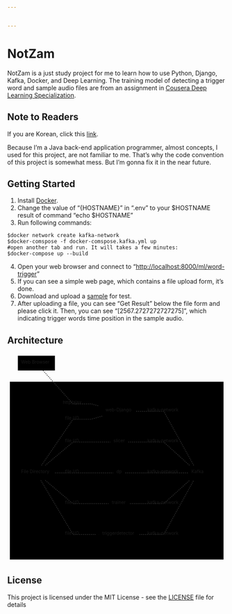 ```yaml
---


---
```


<h1 id="notzam">NotZam</h1>
<p>NotZam is a just study project for me to learn how to use Python, Django, Kafka, Docker, and Deep Learning. The training model of detecting a trigger word and sample audio files are from an assignment in <a href="https://www.coursera.org/specializations/deep-learning">Cousera Deep Learning Specialization</a>.</p>
<h2 id="note-to-readers">Note to Readers</h2>
<p>If you are Korean, click this <a href="README_kor.md">link</a>.</p>
<p>Because I’m a Java back-end application programmer, almost concepts, I used for this project, are not familiar to me. That’s why the code convention of this project is somewhat mess. But I’m gonna fix it in the near future.</p>
<h2 id="getting-started">Getting Started</h2>
<ol>
<li>Install <a href="https://www.docker.com/products/docker-desktop">Docker</a>.</li>
<li>Change the value of “{HOSTNAME}” in “.env” to your $HOSTNAME result of command “echo $HOSTNAME”</li>
<li>Run following commands:</li>
</ol>
<pre class=" language-bash"><code class="prism  language-bash"><span class="token variable">$docker</span> network create kafka-network
<span class="token variable">$docker</span>-comspose -f docker-comspose.kafka.yml up
<span class="token comment">#open another tab and run. It will takes a few minutes:</span>
<span class="token variable">$docker</span>-compose up --build
</code></pre>
<ol start="4">
<li>Open your web browser and connect to “<a href="http://localhost:8000/ml/word-trigger">http://localhost:8000/ml/word-trigger</a>”</li>
<li>If you can see a simple web page, which contains a file upload form, it’s done.</li>
<li>Download and upload a <a href="web/uploads/sample.wav">sample</a> for test.</li>
<li>After uploading a file, you can see “Get Result” below the file form and please click it. Then, you can see “[2567.2727272727275]”, which indicating trigger words time position in the sample audio.</li>
</ol>
<h2 id="architecture">Architecture</h2>
<div class="mermaid"><svg xmlns="http://www.w3.org/2000/svg" id="mermaid-svg-AkU9hN904Nom3Giv" width="100%" style="max-width: 682.5px;" viewBox="0 0 682.5 651"><g transform="translate(-12, -12)"><g class="output"><g class="clusters"><g class="cluster" id="subGraph1" transform="translate(353.25,378)" style="opacity: 1;"><rect width="666.5" height="554" x="-333.25" y="-277"></rect><g class="label"><g transform="translate(0,0)"><foreignObject width="0" height="0"><div xmlns="http://www.w3.org/1999/xhtml" style="display: inline-block; white-space: nowrap;"></div></foreignObject></g></g><text x="0" y="-263" fill="black" stroke="none" id="mermaid-svg-AkU9hN904Nom3GivText" style="text-anchor: middle;">HOST</text></g><g class="cluster" id="subGraph0" transform="translate(467.4375,378)" style="opacity: 1;"><rect width="388.125" height="514" x="-194.0625" y="-257"></rect><g class="label"><g transform="translate(0,0)"><foreignObject width="0" height="0"><div xmlns="http://www.w3.org/1999/xhtml" style="display: inline-block; white-space: nowrap;"></div></foreignObject></g></g><text x="0" y="-243" fill="black" stroke="none" id="mermaid-svg-AkU9hN904Nom3GivText" style="text-anchor: middle;">Docker</text></g></g><g class="edgePaths"><g class="edgePath" style="opacity: 1;"><path class="path" d="M123.42962598425197,66L216.9375,170L273.375,170L308.2578125,179.13900507252825" marker-end="url(#arrowhead184)" style="stroke: #333; fill:none;stroke-width:2px;stroke-dasharray:3;"></path><defs><marker id="arrowhead184" viewBox="0 0 10 10" refX="9" refY="5" markerUnits="strokeWidth" markerWidth="8" markerHeight="6" orient="auto"><path d="M 0 0 L 10 5 L 0 10 z" class="arrowheadPath" style="stroke-width: 1; stroke-dasharray: 1, 0;"></path></marker></defs></g><g class="edgePath" style="opacity: 1;"><path class="path" d="M414.0703125,193L500.1015625,193L593.6443277994791,362" marker-end="url(#arrowhead185)" style="stroke: #333; fill:none;stroke-width:2px;stroke-dasharray:3;"></path><defs><marker id="arrowhead185" viewBox="0 0 10 10" refX="9" refY="5" markerUnits="strokeWidth" markerWidth="8" markerHeight="6" orient="auto"><path d="M 0 0 L 0 0 L 0 0 z" style="fill: #333"></path></marker></defs></g><g class="edgePath" style="opacity: 1;"><path class="path" d="M389.3203125,289L500.1015625,289L580.9136555989584,362" marker-end="url(#arrowhead186)" style="stroke: #333; fill:none;stroke-width:2px;stroke-dasharray:3;"></path><defs><marker id="arrowhead186" viewBox="0 0 10 10" refX="9" refY="5" markerUnits="strokeWidth" markerWidth="8" markerHeight="6" orient="auto"><path d="M 0 0 L 0 0 L 0 0 z" style="fill: #333"></path></marker></defs></g><g class="edgePath" style="opacity: 1;"><path class="path" d="M380.1328125,385L500.1015625,385L576.25,385" marker-end="url(#arrowhead187)" style="stroke: #333; fill:none;stroke-width:2px;stroke-dasharray:3;"></path><defs><marker id="arrowhead187" viewBox="0 0 10 10" refX="9" refY="5" markerUnits="strokeWidth" markerWidth="8" markerHeight="6" orient="auto"><path d="M 0 0 L 0 0 L 0 0 z" style="fill: #333"></path></marker></defs></g><g class="edgePath" style="opacity: 1;"><path class="path" d="M394.3828125,481L500.1015625,481L580.9136555989584,408" marker-end="url(#arrowhead188)" style="stroke: #333; fill:none;stroke-width:2px;stroke-dasharray:3;"></path><defs><marker id="arrowhead188" viewBox="0 0 10 10" refX="9" refY="5" markerUnits="strokeWidth" markerWidth="8" markerHeight="6" orient="auto"><path d="M 0 0 L 0 0 L 0 0 z" style="fill: #333"></path></marker></defs></g><g class="edgePath" style="opacity: 1;"><path class="path" d="M423.953125,577L500.1015625,577L593.6443277994791,408" marker-end="url(#arrowhead189)" style="stroke: #333; fill:none;stroke-width:2px;stroke-dasharray:3;"></path><defs><marker id="arrowhead189" viewBox="0 0 10 10" refX="9" refY="5" markerUnits="strokeWidth" markerWidth="8" markerHeight="6" orient="auto"><path d="M 0 0 L 0 0 L 0 0 z" style="fill: #333"></path></marker></defs></g><g class="edgePath" style="opacity: 1;"><path class="path" d="M118.47642215568862,362L216.9375,218L273.375,218L308.2578125,208.06629883420842" marker-end="url(#arrowhead190)" style="stroke: #333; fill:none;stroke-width:2px;stroke-dasharray:3;"></path><defs><marker id="arrowhead190" viewBox="0 0 10 10" refX="9" refY="5" markerUnits="strokeWidth" markerWidth="8" markerHeight="6" orient="auto"><path d="M 0 0 L 0 0 L 0 0 z" style="fill: #333"></path></marker></defs></g><g class="edgePath" style="opacity: 1;"><path class="path" d="M130.107421875,362L216.9375,289L273.375,289L333.0078125,289" marker-end="url(#arrowhead191)" style="stroke: #333; fill:none;stroke-width:2px;stroke-dasharray:3;"></path><defs><marker id="arrowhead191" viewBox="0 0 10 10" refX="9" refY="5" markerUnits="strokeWidth" markerWidth="8" markerHeight="6" orient="auto"><path d="M 0 0 L 0 0 L 0 0 z" style="fill: #333"></path></marker></defs></g><g class="edgePath" style="opacity: 1;"><path class="path" d="M160.4765625,385L216.9375,385L273.375,385L342.1953125,385" marker-end="url(#arrowhead192)" style="stroke: #333; fill:none;stroke-width:2px;stroke-dasharray:3;"></path><defs><marker id="arrowhead192" viewBox="0 0 10 10" refX="9" refY="5" markerUnits="strokeWidth" markerWidth="8" markerHeight="6" orient="auto"><path d="M 0 0 L 0 0 L 0 0 z" style="fill: #333"></path></marker></defs></g><g class="edgePath" style="opacity: 1;"><path class="path" d="M130.107421875,408L216.9375,481L273.375,481L327.9453125,481" marker-end="url(#arrowhead193)" style="stroke: #333; fill:none;stroke-width:2px;stroke-dasharray:3;"></path><defs><marker id="arrowhead193" viewBox="0 0 10 10" refX="9" refY="5" markerUnits="strokeWidth" markerWidth="8" markerHeight="6" orient="auto"><path d="M 0 0 L 0 0 L 0 0 z" style="fill: #333"></path></marker></defs></g><g class="edgePath" style="opacity: 1;"><path class="path" d="M116.4287109375,408L216.9375,577L273.375,577L298.375,577" marker-end="url(#arrowhead194)" style="stroke: #333; fill:none;stroke-width:2px;stroke-dasharray:3;"></path><defs><marker id="arrowhead194" viewBox="0 0 10 10" refX="9" refY="5" markerUnits="strokeWidth" markerWidth="8" markerHeight="6" orient="auto"><path d="M 0 0 L 10 5 L 0 10 z" class="arrowheadPath" style="stroke-width: 1; stroke-dasharray: 1, 0;"></path></marker></defs></g></g><g class="edgeLabels"><g class="edgeLabel" transform="translate(216.9375,170)" style="opacity: 1;"><g transform="translate(-31.4375,-13)" class="label"><foreignObject width="62.875" height="26"><div xmlns="http://www.w3.org/1999/xhtml" style="display: inline-block; white-space: nowrap;"><span class="edgeLabel">http/ajax</span></div></foreignObject></g></g><g class="edgeLabel" transform="translate(500.1015625,193)" style="opacity: 1;"><g transform="translate(-51.1484375,-13)" class="label"><foreignObject width="102.296875" height="26"><div xmlns="http://www.w3.org/1999/xhtml" style="display: inline-block; white-space: nowrap;"><span class="edgeLabel">kafka-network</span></div></foreignObject></g></g><g class="edgeLabel" transform="translate(500.1015625,289)" style="opacity: 1;"><g transform="translate(-51.1484375,-13)" class="label"><foreignObject width="102.296875" height="26"><div xmlns="http://www.w3.org/1999/xhtml" style="display: inline-block; white-space: nowrap;"><span class="edgeLabel">kafka-network</span></div></foreignObject></g></g><g class="edgeLabel" transform="translate(500.1015625,385)" style="opacity: 1;"><g transform="translate(-51.1484375,-13)" class="label"><foreignObject width="102.296875" height="26"><div xmlns="http://www.w3.org/1999/xhtml" style="display: inline-block; white-space: nowrap;"><span class="edgeLabel">kafka-network</span></div></foreignObject></g></g><g class="edgeLabel" transform="translate(500.1015625,481)" style="opacity: 1;"><g transform="translate(-51.1484375,-13)" class="label"><foreignObject width="102.296875" height="26"><div xmlns="http://www.w3.org/1999/xhtml" style="display: inline-block; white-space: nowrap;"><span class="edgeLabel">kafka-network</span></div></foreignObject></g></g><g class="edgeLabel" transform="translate(500.1015625,577)" style="opacity: 1;"><g transform="translate(-51.1484375,-13)" class="label"><foreignObject width="102.296875" height="26"><div xmlns="http://www.w3.org/1999/xhtml" style="display: inline-block; white-space: nowrap;"><span class="edgeLabel">kafka-network</span></div></foreignObject></g></g><g class="edgeLabel" transform="translate(216.9375,218)" style="opacity: 1;"><g transform="translate(-24.9296875,-13)" class="label"><foreignObject width="49.859375" height="26"><div xmlns="http://www.w3.org/1999/xhtml" style="display: inline-block; white-space: nowrap;"><span class="edgeLabel">file I/O</span></div></foreignObject></g></g><g class="edgeLabel" transform="translate(216.9375,289)" style="opacity: 1;"><g transform="translate(-24.9296875,-13)" class="label"><foreignObject width="49.859375" height="26"><div xmlns="http://www.w3.org/1999/xhtml" style="display: inline-block; white-space: nowrap;"><span class="edgeLabel">file I/O</span></div></foreignObject></g></g><g class="edgeLabel" transform="translate(216.9375,385)" style="opacity: 1;"><g transform="translate(-24.9296875,-13)" class="label"><foreignObject width="49.859375" height="26"><div xmlns="http://www.w3.org/1999/xhtml" style="display: inline-block; white-space: nowrap;"><span class="edgeLabel">file I/O</span></div></foreignObject></g></g><g class="edgeLabel" transform="translate(216.9375,481)" style="opacity: 1;"><g transform="translate(-24.9296875,-13)" class="label"><foreignObject width="49.859375" height="26"><div xmlns="http://www.w3.org/1999/xhtml" style="display: inline-block; white-space: nowrap;"><span class="edgeLabel">file I/O</span></div></foreignObject></g></g><g class="edgeLabel" transform="translate(216.9375,577)" style="opacity: 1;"><g transform="translate(-24.9296875,-13)" class="label"><foreignObject width="49.859375" height="26"><div xmlns="http://www.w3.org/1999/xhtml" style="display: inline-block; white-space: nowrap;"><span class="edgeLabel">file I/O</span></div></foreignObject></g></g></g><g class="nodes"><g class="node" id="F" transform="translate(102.75,385)" style="opacity: 1;"><rect rx="0" ry="0" x="-57.7265625" y="-23" width="115.453125" height="46"></rect><g class="label" transform="translate(0,0)"><g transform="translate(-47.7265625,-13)"><foreignObject width="95.453125" height="26"><div xmlns="http://www.w3.org/1999/xhtml" style="display: inline-block; white-space: nowrap;">File Directory</div></foreignObject></g></g></g><g class="node" id="D" transform="translate(361.1640625,193)" style="opacity: 1;"><rect rx="0" ry="0" x="-52.90625" y="-23" width="105.8125" height="46"></rect><g class="label" transform="translate(0,0)"><g transform="translate(-42.90625,-13)"><foreignObject width="85.8125" height="26"><div xmlns="http://www.w3.org/1999/xhtml" style="display: inline-block; white-space: nowrap;">web-Django</div></foreignObject></g></g></g><g class="node" id="S" transform="translate(361.1640625,289)" style="opacity: 1;"><rect rx="0" ry="0" x="-28.15625" y="-23" width="56.3125" height="46"></rect><g class="label" transform="translate(0,0)"><g transform="translate(-18.15625,-13)"><foreignObject width="36.3125" height="26"><div xmlns="http://www.w3.org/1999/xhtml" style="display: inline-block; white-space: nowrap;">slicer</div></foreignObject></g></g></g><g class="node" id="DP" transform="translate(361.1640625,385)" style="opacity: 1;"><rect rx="0" ry="0" x="-18.96875" y="-23" width="37.9375" height="46"></rect><g class="label" transform="translate(0,0)"><g transform="translate(-8.96875,-13)"><foreignObject width="17.9375" height="26"><div xmlns="http://www.w3.org/1999/xhtml" style="display: inline-block; white-space: nowrap;">dp</div></foreignObject></g></g></g><g class="node" id="TR" transform="translate(361.1640625,481)" style="opacity: 1;"><rect rx="0" ry="0" x="-33.21875" y="-23" width="66.4375" height="46"></rect><g class="label" transform="translate(0,0)"><g transform="translate(-23.21875,-13)"><foreignObject width="46.4375" height="26"><div xmlns="http://www.w3.org/1999/xhtml" style="display: inline-block; white-space: nowrap;">trainer</div></foreignObject></g></g></g><g class="node" id="TD" transform="translate(361.1640625,577)" style="opacity: 1;"><rect rx="0" ry="0" x="-62.7890625" y="-23" width="125.578125" height="46"></rect><g class="label" transform="translate(0,0)"><g transform="translate(-52.7890625,-13)"><foreignObject width="105.578125" height="26"><div xmlns="http://www.w3.org/1999/xhtml" style="display: inline-block; white-space: nowrap;">triggerdetector</div></foreignObject></g></g></g><g class="node" id="K" transform="translate(606.375,385)" style="opacity: 1;"><rect rx="0" ry="0" x="-30.125" y="-23" width="60.25" height="46"></rect><g class="label" transform="translate(0,0)"><g transform="translate(-20.125,-13)"><foreignObject width="40.25" height="26"><div xmlns="http://www.w3.org/1999/xhtml" style="display: inline-block; white-space: nowrap;">Kafka</div></foreignObject></g></g></g><g class="node" id="W" transform="translate(102.75,43)" style="opacity: 1;"><rect rx="0" ry="0" x="-57.75" y="-23" width="115.5" height="46"></rect><g class="label" transform="translate(0,0)"><g transform="translate(-47.75,-13)"><foreignObject width="95.5" height="26"><div xmlns="http://www.w3.org/1999/xhtml" style="display: inline-block; white-space: nowrap;">Web Browser</div></foreignObject></g></g></g></g></g></g></svg></div>
<h2 id="license">License</h2>
<p>This project is licensed under the MIT License - see the <a href="LICENSE">LICENSE</a> file for details</p>

